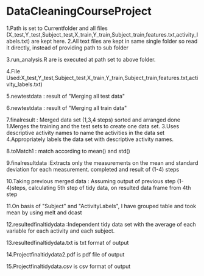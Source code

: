 DataCleaningCourseProject========================1.Path is set to Currentfolder and all files (X_test,Y_test,Subject_test,X_train,Y_train,Subject_train,features.txt,activity_labels.txt) are kept here.2.All text files are kept in same single folder so read it directly, instead of providing path to sub folder3.run_analysis.R are is executed at path set to above folder.4.File Used:X_test,Y_test,Subject_test,X_train,Y_train,Subject_train,features.txt,activity_labels.txt)5.newtestdata : result of "Merging all test data"6.newtestdata : result of "Merging all train data"7.finalresult :  Merged data set (1,3,4 steps) sorted and arranged done					1.Merges the training and the test sets to create one data set.					3.Uses descriptive activity names to name the activities in the data set					4.Appropriately labels the data set with descriptive activity names. 					8.toMatch1 : match according to mean() and std()9.finalresultdata :Extracts only the measurements on the mean and standard deviation for each measurement. 					completed and result of (1-4) steps					10.Taking previous merged data : Assuming output of previous step (1-4)steps, calculating 5th step of tidy data, on resulted data frame	from 4th step								11.On basis of "Subject" and "ActivityLabels", I have grouped table and took mean by using melt and dcast12.resultedfinaltidydata :Independent tidy data set with the average of each variable for each activity and each subject. 13.resultedfinaltidydata.txt is txt format of output14.Projectfinaltidydata2.pdf is pdf file of output15.Projectfinaltidydata.csv is csv format of output 